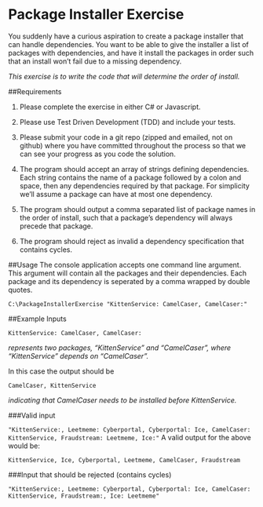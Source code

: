 # Package Installer Exercise

You suddenly have a curious aspiration to create a package installer that can handle dependencies. You want to be able to give the installer a list of packages with dependencies, and have it install the packages in order such that an install won’t fail due to a missing dependency.

*This exercise is to write the code that will determine the order of install.*

##Requirements

1. Please complete the exercise in either C# or Javascript.

2. Please use Test Driven Development (TDD) and include your tests.

3. Please submit your code in a git repo (zipped and emailed, not on github) where you have committed throughout the process so that we can see your progress as you code the solution.

4. The program should accept an array of strings defining dependencies. Each string contains the name of a package followed by a colon and space, then any dependencies required by that package. For simplicity we’ll assume a package can have at most one dependency.

5. The program should output a comma separated list of package names in the order of install, such that a package’s dependency will always precede that package.

6. The program should reject as invalid a dependency specification that contains cycles.

##Usage
The console application accepts one command line argument.  This argument will contain all the packages and their dependencies.  Each package and its dependency is seperated by a comma wrapped by double quotes.

```
C:\PackageInstallerExercise "KittenService: CamelCaser, CamelCaser:"
```

##Example Inputs

```
KittenService: CamelCaser, CamelCaser:
```

*represents two packages, “KittenService” and “CamelCaser”, where “KittenService” depends on “CamelCaser”.*

In this case the output should be

`CamelCaser, KittenService`

*indicating that CamelCaser needs to be installed before KittenService.*

###Valid input

`
"KittenService:, Leetmeme: Cyberportal, Cyberportal: Ice, CamelCaser: KittenService, Fraudstream: Leetmeme, Ice:"
`
A valid output for the above would be:

`
KittenService, Ice, Cyberportal, Leetmeme, CamelCaser, Fraudstream
`

###Input that should be rejected (contains cycles)

`
"KittenService:, Leetmeme: Cyberportal, Cyberportal: Ice, CamelCaser: KittenService, Fraudstream:, Ice: Leetmeme"
`
